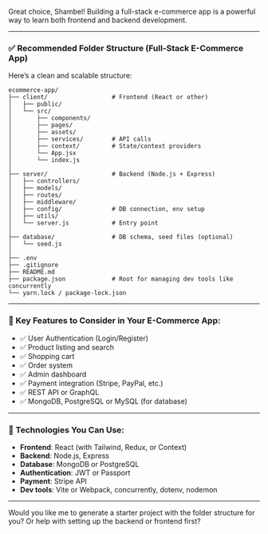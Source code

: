 Great choice, Shambel! Building a full-stack e-commerce app is a powerful way to learn both frontend and backend development.

---

### ✅ Recommended Folder Structure (Full-Stack E-Commerce App)

Here’s a clean and scalable structure:

```
ecommerce-app/
├── client/                  # Frontend (React or other)
│   ├── public/
│   └── src/
│       ├── components/
│       ├── pages/
│       ├── assets/
│       ├── services/        # API calls
│       ├── context/         # State/context providers
│       └── App.jsx
│       └── index.js
│
├── server/                  # Backend (Node.js + Express)
│   ├── controllers/
│   ├── models/
│   ├── routes/
│   ├── middleware/
│   ├── config/              # DB connection, env setup
│   ├── utils/
│   └── server.js            # Entry point
│
├── database/                # DB schema, seed files (optional)
│   └── seed.js
│
├── .env
├── .gitignore
├── README.md
├── package.json             # Root for managing dev tools like concurrently
└── yarn.lock / package-lock.json
```

---

### 🧠 Key Features to Consider in Your E-Commerce App:

- ✅ User Authentication (Login/Register)
- ✅ Product listing and search
- ✅ Shopping cart
- ✅ Order system
- ✅ Admin dashboard
- ✅ Payment integration (Stripe, PayPal, etc.)
- ✅ REST API or GraphQL
- ✅ MongoDB, PostgreSQL or MySQL (for database)

---

### 🚀 Technologies You Can Use:

- **Frontend**: React (with Tailwind, Redux, or Context)
- **Backend**: Node.js, Express
- **Database**: MongoDB or PostgreSQL
- **Authentication**: JWT or Passport
- **Payment**: Stripe API
- **Dev tools**: Vite or Webpack, concurrently, dotenv, nodemon

---

Would you like me to generate a starter project with the folder structure for you? Or help with setting up the backend or frontend first?
